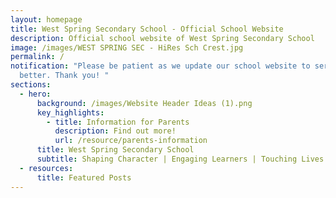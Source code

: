```yaml
---
layout: homepage
title: West Spring Secondary School - Official School Website
description: Official school website of West Spring Secondary School
image: /images/WEST SPRING SEC - HiRes Sch Crest.jpg
permalink: /
notification: "Please be patient as we update our school website to serve you
  better. Thank you! "
sections:
  - hero:
      background: /images/Website Header Ideas (1).png
      key_highlights:
        - title: Information for Parents
          description: Find out more!
          url: /resource/parents-information
      title: West Spring Secondary School
      subtitle: Shaping Character | Engaging Learners | Touching Lives
  - resources:
      title: Featured Posts
---
```

